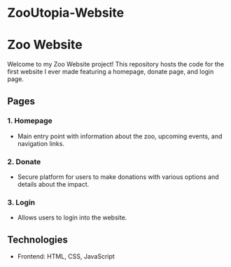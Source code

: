 # ZooUtopia-Website
# Zoo Website

Welcome to my Zoo Website project! This repository hosts the code for the first website I ever made featuring a homepage, donate page, and login page.

## Pages

### 1. Homepage
- Main entry point with information about the zoo, upcoming events, and navigation links.

### 2. Donate
- Secure platform for users to make donations with various options and details about the impact.

### 3. Login
- Allows users to login into the website.

## Technologies
- Frontend: HTML, CSS, JavaScript
